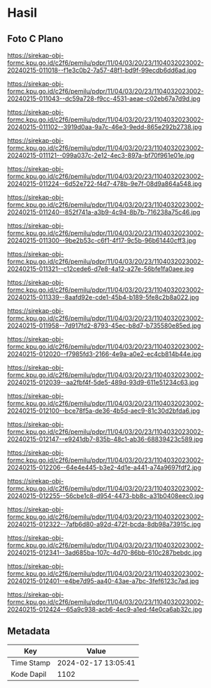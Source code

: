 # Hasil

## Foto C Plano

https://sirekap-obj-formc.kpu.go.id/c2f6/pemilu/pdpr/11/04/03/20/23/1104032023002-20240215-011018--f1e3c0b2-7a57-48f1-bd9f-99ecdb6dd6ad.jpg

https://sirekap-obj-formc.kpu.go.id/c2f6/pemilu/pdpr/11/04/03/20/23/1104032023002-20240215-011043--dc59a728-f9cc-4531-aeae-c02eb67a7d9d.jpg

https://sirekap-obj-formc.kpu.go.id/c2f6/pemilu/pdpr/11/04/03/20/23/1104032023002-20240215-011102--3919d0aa-9a7c-46e3-9edd-865e292b2738.jpg

https://sirekap-obj-formc.kpu.go.id/c2f6/pemilu/pdpr/11/04/03/20/23/1104032023002-20240215-011121--099a037c-2e12-4ec3-897a-bf70f961e01e.jpg

https://sirekap-obj-formc.kpu.go.id/c2f6/pemilu/pdpr/11/04/03/20/23/1104032023002-20240215-011224--6d52e722-f4d7-478b-9e7f-08d9a864a548.jpg

https://sirekap-obj-formc.kpu.go.id/c2f6/pemilu/pdpr/11/04/03/20/23/1104032023002-20240215-011240--852f741a-a3b9-4c94-8b7b-716238a75c46.jpg

https://sirekap-obj-formc.kpu.go.id/c2f6/pemilu/pdpr/11/04/03/20/23/1104032023002-20240215-011300--9be2b53c-c6f1-4f17-9c5b-96b61440cff3.jpg

https://sirekap-obj-formc.kpu.go.id/c2f6/pemilu/pdpr/11/04/03/20/23/1104032023002-20240215-011321--c12cede6-d7e8-4a12-a27e-56bfe1fa0aee.jpg

https://sirekap-obj-formc.kpu.go.id/c2f6/pemilu/pdpr/11/04/03/20/23/1104032023002-20240215-011339--8aafd92e-cde1-45b4-b189-5fe8c2b8a022.jpg

https://sirekap-obj-formc.kpu.go.id/c2f6/pemilu/pdpr/11/04/03/20/23/1104032023002-20240215-011958--7d917fd2-8793-45ec-b8d7-b735580e85ed.jpg

https://sirekap-obj-formc.kpu.go.id/c2f6/pemilu/pdpr/11/04/03/20/23/1104032023002-20240215-012020--f7985fd3-2166-4e9a-a0e2-ec4cb814b44e.jpg

https://sirekap-obj-formc.kpu.go.id/c2f6/pemilu/pdpr/11/04/03/20/23/1104032023002-20240215-012039--aa2fbf4f-5de5-489d-93d9-611e51234c63.jpg

https://sirekap-obj-formc.kpu.go.id/c2f6/pemilu/pdpr/11/04/03/20/23/1104032023002-20240215-012100--bce78f5a-de36-4b5d-aec9-81c30d2bfda6.jpg

https://sirekap-obj-formc.kpu.go.id/c2f6/pemilu/pdpr/11/04/03/20/23/1104032023002-20240215-012147--e9241db7-835b-48c1-ab36-68839423c589.jpg

https://sirekap-obj-formc.kpu.go.id/c2f6/pemilu/pdpr/11/04/03/20/23/1104032023002-20240215-012206--64e4e445-b3e2-4d1e-a441-a74a9697fdf2.jpg

https://sirekap-obj-formc.kpu.go.id/c2f6/pemilu/pdpr/11/04/03/20/23/1104032023002-20240215-012255--56cbe1c8-d954-4473-bb8c-a31b0408eec0.jpg

https://sirekap-obj-formc.kpu.go.id/c2f6/pemilu/pdpr/11/04/03/20/23/1104032023002-20240215-012322--7afb6d80-a92d-472f-bcda-8db98a73915c.jpg

https://sirekap-obj-formc.kpu.go.id/c2f6/pemilu/pdpr/11/04/03/20/23/1104032023002-20240215-012341--3ad685ba-107c-4d70-86bb-610c287bebdc.jpg

https://sirekap-obj-formc.kpu.go.id/c2f6/pemilu/pdpr/11/04/03/20/23/1104032023002-20240215-012401--e4be7d95-aa40-43ae-a7bc-3fef6123c7ad.jpg

https://sirekap-obj-formc.kpu.go.id/c2f6/pemilu/pdpr/11/04/03/20/23/1104032023002-20240215-012424--65a9c938-acb6-4ec9-a1ed-f4e0ca6ab32c.jpg


## Metadata

| Key        | Value               |
| ---------- | ------------------- |
| Time Stamp | 2024-02-17 13:05:41 |
| Kode Dapil | 1102                |




